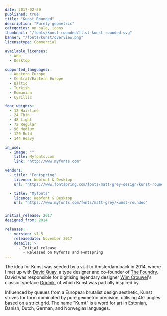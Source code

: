 ```yaml
---
date: 2017-02-20
published: true
title: "Kunst Rounded"
description: "Purely geometric"
categories: on sale, icons
thumbnail: "/fonts/kunst-rounded/flist-kunst-rounded.svg"
banner: "/fonts/kunst/overview.png"
licensetype: Commercial

available_licenses:
  - Web
  - Desktop

supported_languages:
  - Western Europe
  - Central/Eastern Europe
  - Baltic
  - Turkish
  - Romanian
  - Cyrillic

font_weights:
  - 12 Hairline
  - 24 Thin
  - 48 Light
  - 72 Regular
  - 96 Medium
  - 120 Bold
  - 144 Heavy

in_use:
  - image: ""
    title: Myfonts.com
    link: "http://www.myfonts.com"

vendors:
  - title: "Fontspring"
    licence: Webfont & Desktop
    url: "https://www.fontspring.com/fonts/matt-grey-design/kunst-rounded"

  - title: "Myfonts"
    licence: Webfont & Desktop
    url: "https://www.myfonts.com/fonts/matt-grey/kunst-rounded"


initial_release: 2017
designed_from: 2014

releases:
  - version: v1.5
    releasedate: November 2017
    details: >
      - Initial release
        - Released on Myfonts and Fontspring
---
```


The idea for Kunst was seeded by a visit to Amsterdam back in 2014, where I met
up with [David Quay](http://davidquaydesign.com/), a type designer and
co-founder of [The Foundry](https://www.fontshop.com/foundries/the-foundry).
David was responsible for digitising legendary designer
[Wim Crouwel](https://www.youtube.com/watch?v=RT9fCoDfir0)'s classic typeface
[Gridnik](https://en.wikipedia.org/wiki/Gridnik), of which Kunst was partially
inspired by.

Influenced by queues from a European brutalist design aesthetic, Kunst strives
for form dominated by pure geometric precision, utilising 45° angles based on a
strict grid. The name "Kunst" is a word for art in Estonian, Danish, Dutch,
German, and Norwegian languages.
